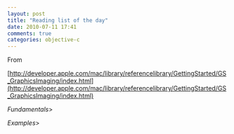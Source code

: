 ```yaml
---
layout: post
title: "Reading list of the day"
date: 2010-07-11 17:41
comments: true
categories: objective-c
---
```


From 

[http://developer.apple.com/mac/library/referencelibrary/GettingStarted/GS_GraphicsImaging/index.html](http://developer.apple.com/mac/library/referencelibrary/GettingStarted/GS_GraphicsImaging/index.html)


*Fundamentals*>


*Examples*>

